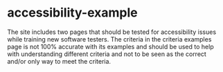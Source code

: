 # accessibility-example

The site includes two pages that should be tested for accessibility issues while training new software testers. The criteria in the criteria examples page is not 100% accurate with its examples and should be used to help with understanding different criteria and not to be seen as the correct and/or only way to meet the criteria.
